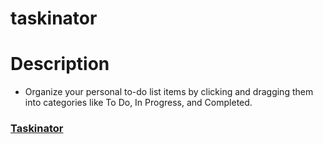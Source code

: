 # taskinator

# Description

* Organize your personal to-do list items by clicking and dragging them into categories like To Do, In Progress, and Completed.

### [Taskinator](https://sarah-safarzadeh.github.io/taskinator/)
